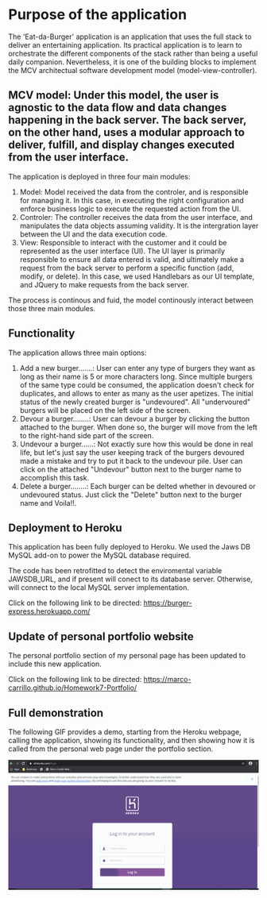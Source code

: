 # Purpose of the application

The 'Eat-da-Burger' application is an application that uses the full stack to deliver an entertaining application.  Its practical application is to learn to orchestrate the different components of the stack rather than being a useful daily companion.  Nevertheless, it is one of the building blocks to implement the MCV architectual software development model  (model-view-controller).


## MCV model:  Under this model, the user is agnostic to the data flow and data changes happening in the back server.  The back server, on the other hand, uses a modular approach to deliver, fulfill, and display changes executed from the user interface.

The application is deployed in three four main modules:

1. Model:  Model received the data from the controler, and is responsible for managing it.  In this case, in executing the right configuration and enforce business logic to execute the requested action from the UI.
2. Controler:  The controller receives the data from the user interface, and manipulates the data objects assuming validity.  It is the intergration layer between the UI and the data execution code.
3. View:  Responsible to interact with the customer and it could be represented as the user interface (UI).  The UI layer is primarily responsible to ensure all data entered is valid, and ultimately make a request from the back server to perform a specific function (add, modify, or delete).  In this case, we used Handlebars as our UI template, and JQuery to make requests from the back server.

The process is continous and fuid, the model continously interact between those three main modules.

## Functionality

The application allows three main options:

1.  Add a new burger.......:  User can enter any type of burgers they want as long as their name is 5 or more characters long.  Since multiple burgers of the same type could be consumed, the application doesn't check for duplicates, and allows to enter as many as the user apetizes.  The initial status of the newly created burger is "undevoured".  All "undervoured" burgers will be placed on the left side of the screen.
2.  Devour a burger........:  User can devour a burger by clicking the button attached to the burger.  When done so, the burger will move from the left to the right-hand side part of the screen.
3.  Undevour a burger......:  Not exactly sure how this would be done in real life, but let's just say the user keeping track of the burgers devoured made a mistake and try to put it back to the undevour pile.  User can click on the attached "Undevour" button next to the burger name to accomplish this task.
4.  Delete a burger........:  Each burger can be delted whether in devoured or undevoured status.  Just click the "Delete" button next to the burger name and Voila!!.

##  Deployment to Heroku

This application has been fully deployed to Heroku.  We used the Jaws DB MySQL add-on to power the MySQL database required.  

The code has been retrofitted to detect the enviromental variable JAWSDB_URL, and if present will conect to its database server.  Otherwise, will connect to the local MySQL server implementation.

Click on the following link to be directed:  https://burger-express.herokuapp.com/


##  Update of personal portfolio website

The personal portfolio section of my personal page has been updated to include this new application.

Click on the following link to be directed:  https://marco-carrillo.github.io/Homework7-Portfolio/


## Full demonstration

The following GIF provides a demo, starting from the Heroku webpage, calling the application, showing its functionality, and then showing how it is called from the personal web page under the portfolio section.

![Main demo](./public/assets/gifs/full-demo.gif)

